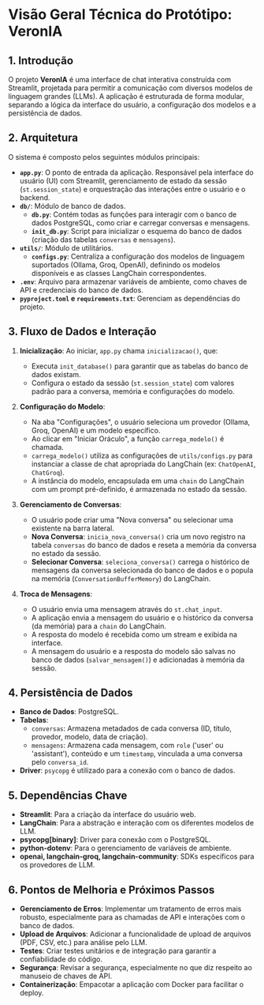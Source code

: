 # Visão Geral Técnica do Protótipo: VeronIA

## 1. Introdução

O projeto **VeronIA** é uma interface de chat interativa construída com Streamlit, projetada para permitir a comunicação com diversos modelos de linguagem grandes (LLMs). A aplicação é estruturada de forma modular, separando a lógica da interface do usuário, a configuração dos modelos e a persistência de dados.

## 2. Arquitetura

O sistema é composto pelos seguintes módulos principais:

- **`app.py`**: O ponto de entrada da aplicação. Responsável pela interface do usuário (UI) com Streamlit, gerenciamento de estado da sessão (`st.session_state`) e orquestração das interações entre o usuário e o backend.
- **`db/`**: Módulo de banco de dados.
  - **`db.py`**: Contém todas as funções para interagir com o banco de dados PostgreSQL, como criar e carregar conversas e mensagens.
  - **`init_db.py`**: Script para inicializar o esquema do banco de dados (criação das tabelas `conversas` e `mensagens`).
- **`utils/`**: Módulo de utilitários.
  - **`configs.py`**: Centraliza a configuração dos modelos de linguagem suportados (Ollama, Groq, OpenAI), definindo os modelos disponíveis e as classes LangChain correspondentes.
- **`.env`**: Arquivo para armazenar variáveis de ambiente, como chaves de API e credenciais do banco de dados.
- **`pyproject.toml` e `requirements.txt`**: Gerenciam as dependências do projeto.

## 3. Fluxo de Dados e Interação

1.  **Inicialização**: Ao iniciar, `app.py` chama `inicializacao()`, que:
    -   Executa `init_database()` para garantir que as tabelas do banco de dados existam.
    -   Configura o estado da sessão (`st.session_state`) com valores padrão para a conversa, memória e configurações do modelo.

2.  **Configuração do Modelo**:
    -   Na aba "Configurações", o usuário seleciona um provedor (Ollama, Groq, OpenAI) e um modelo específico.
    -   Ao clicar em "Iniciar Oráculo", a função `carrega_modelo()` é chamada.
    -   `carrega_modelo()` utiliza as configurações de `utils/configs.py` para instanciar a classe de chat apropriada do LangChain (ex: `ChatOpenAI`, `ChatGroq`).
    -   A instância do modelo, encapsulada em uma `chain` do LangChain com um prompt pré-definido, é armazenada no estado da sessão.

3.  **Gerenciamento de Conversas**:
    -   O usuário pode criar uma "Nova conversa" ou selecionar uma existente na barra lateral.
    -   **Nova Conversa**: `inicia_nova_conversa()` cria um novo registro na tabela `conversas` do banco de dados e reseta a memória da conversa no estado da sessão.
    -   **Selecionar Conversa**: `seleciona_conversa()` carrega o histórico de mensagens da conversa selecionada do banco de dados e o popula na memória (`ConversationBufferMemory`) do LangChain.

4.  **Troca de Mensagens**:
    -   O usuário envia uma mensagem através do `st.chat_input`.
    -   A aplicação envia a mensagem do usuário e o histórico da conversa (da memória) para a `chain` do LangChain.
    -   A resposta do modelo é recebida como um stream e exibida na interface.
    -   A mensagem do usuário e a resposta do modelo são salvas no banco de dados (`salvar_mensagem()`) e adicionadas à memória da sessão.

## 4. Persistência de Dados

-   **Banco de Dados**: PostgreSQL.
-   **Tabelas**:
    -   `conversas`: Armazena metadados de cada conversa (ID, título, provedor, modelo, data de criação).
    -   `mensagens`: Armazena cada mensagem, com `role` ('user' ou 'assistant'), conteúdo e um `timestamp`, vinculada a uma conversa pelo `conversa_id`.
-   **Driver**: `psycopg` é utilizado para a conexão com o banco de dados.

## 5. Dependências Chave

-   **Streamlit**: Para a criação da interface do usuário web.
-   **LangChain**: Para a abstração e interação com os diferentes modelos de LLM.
-   **psycopg[binary]**: Driver para conexão com o PostgreSQL.
-   **python-dotenv**: Para o gerenciamento de variáveis de ambiente.
-   **openai, langchain-groq, langchain-community**: SDKs específicos para os provedores de LLM.

## 6. Pontos de Melhoria e Próximos Passos

-   **Gerenciamento de Erros**: Implementar um tratamento de erros mais robusto, especialmente para as chamadas de API e interações com o banco de dados.
-   **Upload de Arquivos**: Adicionar a funcionalidade de upload de arquivos (PDF, CSV, etc.) para análise pelo LLM.
-   **Testes**: Criar testes unitários e de integração para garantir a confiabilidade do código.
-   **Segurança**: Revisar a segurança, especialmente no que diz respeito ao manuseio de chaves de API.
-   **Containerização**: Empacotar a aplicação com Docker para facilitar o deploy.
